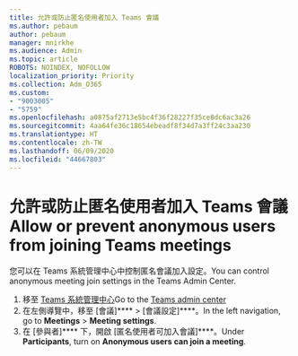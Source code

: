 ```yaml
---
title: 允許或防止匿名使用者加入 Teams 會議
ms.author: pebaum
author: pebaum
manager: mnirkhe
ms.audience: Admin
ms.topic: article
ROBOTS: NOINDEX, NOFOLLOW
localization_priority: Priority
ms.collection: Adm_O365
ms.custom:
- "9003005"
- "5759"
ms.openlocfilehash: a0875af2713e5bc4f36f28227f35ce8dc6ac3a26
ms.sourcegitcommit: 4aa64fe36c18654ebeadf8f34d7a3ff24c3aa230
ms.translationtype: HT
ms.contentlocale: zh-TW
ms.lasthandoff: 06/09/2020
ms.locfileid: "44667803"
---
```

# <a name="allow-or-prevent-anonymous-users-from-joining-teams-meetings"></a><span data-ttu-id="a0b0b-102">允許或防止匿名使用者加入 Teams 會議</span><span class="sxs-lookup"><span data-stu-id="a0b0b-102">Allow or prevent anonymous users from joining Teams meetings</span></span>

<span data-ttu-id="a0b0b-103">您可以在 Teams 系統管理中心中控制匿名會議加入設定。</span><span class="sxs-lookup"><span data-stu-id="a0b0b-103">You can control anonymous meeting join settings in the Teams Admin Center.</span></span>

1.  <span data-ttu-id="a0b0b-104">移至 [Teams 系統管理中心](https://admin.teams.microsoft.com)</span><span class="sxs-lookup"><span data-stu-id="a0b0b-104">Go to the [Teams admin center](https://admin.teams.microsoft.com)</span></span>
2.  <span data-ttu-id="a0b0b-105">在左側導覽中，移至 [會議]\*\*\*\*   >   [會議設定]\*\*\*\*。</span><span class="sxs-lookup"><span data-stu-id="a0b0b-105">In the left navigation, go to  **Meetings**  >  **Meeting settings**.</span></span>
3.  <span data-ttu-id="a0b0b-106">在 [參與者]\*\*\*\* 下，開啟 [匿名使用者可加入會議]\*\*\*\*。</span><span class="sxs-lookup"><span data-stu-id="a0b0b-106">Under  **Participants**, turn on  **Anonymous users can join a meeting**.</span></span>